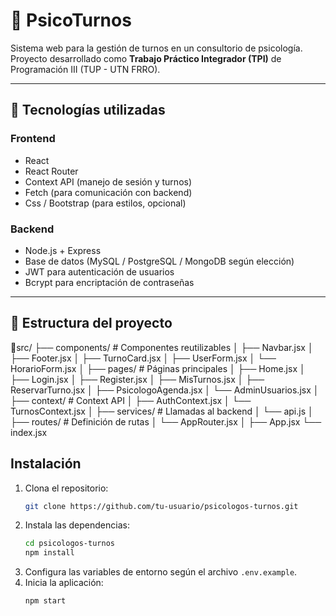 
# 🧠 PsicoTurnos

Sistema web para la gestión de turnos en un consultorio de psicología.  
Proyecto desarrollado como **Trabajo Práctico Integrador (TPI)** de Programación III (TUP - UTN FRRO).  

---

## 📌 Tecnologías utilizadas

### Frontend
- React  
- React Router
- Context API (manejo de sesión y turnos)  
- Fetch (para comunicación con backend)  
- Css / Bootstrap (para estilos, opcional)

### Backend
- Node.js + Express  
- Base de datos (MySQL / PostgreSQL / MongoDB según elección)  
- JWT para autenticación de usuarios  
- Bcrypt para encriptación de contraseñas  

---

## 📂 Estructura del proyecto

📂src/
├── components/ # Componentes reutilizables
│ ├── Navbar.jsx
│ ├── Footer.jsx
│ ├── TurnoCard.jsx
│ ├── UserForm.jsx
│ └── HorarioForm.jsx
│
├── pages/ # Páginas principales
│ ├── Home.jsx
│ ├── Login.jsx
│ ├── Register.jsx
│ ├── MisTurnos.jsx
│ ├── ReservarTurno.jsx
│ ├── PsicologoAgenda.jsx
│ └── AdminUsuarios.jsx
│
├── context/ # Context API
│ ├── AuthContext.jsx
│ └── TurnosContext.jsx
│
├── services/ # Llamadas al backend
│ └── api.js
│
├── routes/ # Definición de rutas
│ └── AppRouter.jsx
│
├── App.jsx
└── index.jsx


## Instalación

1. Clona el repositorio:
    ```bash
    git clone https://github.com/tu-usuario/psicologos-turnos.git
    ```
2. Instala las dependencias:
    ```bash
    cd psicologos-turnos
    npm install
    ```
3. Configura las variables de entorno según el archivo `.env.example`.
4. Inicia la aplicación:
    ```bash
    npm start
    ```
